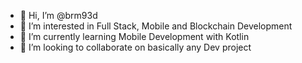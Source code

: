 - 👋 Hi, I’m @brm93d
- 👀 I’m interested in Full Stack, Mobile and Blockchain Development
- 🌱 I’m currently learning Mobile Development with Kotlin
- 💞️ I’m looking to collaborate on basically any Dev project

<!---
brm93d/brm93d is a ✨ special ✨ repository because its `README.md` (this file) appears on your GitHub profile.
You can click the Preview link to take a look at your changes.
--->
